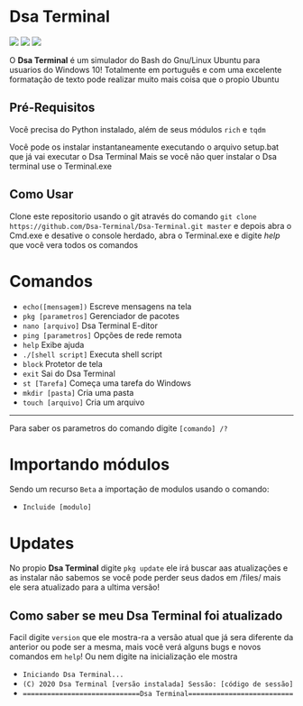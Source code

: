 # Dsa Terminal
![](https://img.shields.io/github/license/Dsa-Terminal/Dsa-Terminal)
![](https://img.shields.io/github/repo-size/Dsa-Terminal/Dsa-Terminal)
![](https://img.shields.io/github/languages/top/Dsa-Terminal/Dsa-Terminal)

O **Dsa Terminal** é um simulador do Bash do Gnu/Linux Ubuntu para usuarios do Windows 10!
Totalmente em português e com uma excelente formatação de texto pode realizar muito mais coisa que o propio
Ubuntu

## Pré-Requisitos
Você precisa do Python instalado, além de seus módulos `rich` e `tqdm`

Você pode os instalar instantaneamente executando o arquivo setup.bat que já vai executar o Dsa Terminal
Mais se você não quer instalar o Dsa terminal use o Terminal.exe

## Como Usar
Clone este repositorio usando o git  através do comando `git clone https://github.com/Dsa-Terminal/Dsa-Terminal.git master` e depois abra o Cmd.exe e desative o console herdado, abra o Terminal.exe
e digite *help* que você vera todos os comandos

# Comandos

- `echo([mensagem])`    Escreve mensagens na tela
- `pkg [parametros]`    Gerenciador de pacotes
- `nano [arquivo]`      Dsa Terminal E-ditor
- `ping [parametros]`   Opções de rede remota
- `help`                Exibe ajuda
- `./[shell script]`    Executa shell script
- `block`               Protetor de tela
- `exit`                Sai do Dsa Terminal
- `st [Tarefa]`         Começa uma tarefa do Windows
- `mkdir [pasta]`       Cria uma pasta
- `touch [arquivo]`     Cria um arquivo
_____________________________________________________________________________
Para saber os parametros do comando digite `[comando] /?`

# Importando módulos
Sendo um recurso `Beta` a importação de modulos usando o comando: 
- `Incluide [modulo]`

# Updates
No propio **Dsa Terminal** digite `pkg update` ele irá buscar aas atualizações e
as instalar não sabemos se você pode perder seus dados em /files/ mais ele sera atualizado
para a ultima versão!
## Como saber se meu Dsa Terminal foi atualizado
Facil digite `version` que ele mostra-ra a versão atual que já sera diferente da anterior ou 
pode ser a mesma, mais você verá alguns bugs e novos comandos em `help`!
Ou nem digite na inicialização ele mostra
- `Iniciando Dsa Terminal...` 
- `(C) 2020 Dsa Terminal [versão instalada] Sessão: [código de sessão]`
- `=============================Dsa Terminal==========================`

